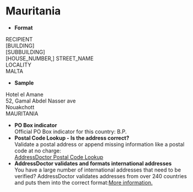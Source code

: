 Mauritania
==========

- **Format**

RECIPIENT  
[BUILDING]  
[SUBBUILDING]  
[HOUSE_NUMBER,] STREET_NAME  
LOCALITY  
MALTA
- **Sample**

Hotel el Amane  
52, Gamal Abdel Nasser ave  
Nouakchott  
MAURITANIA
- **PO Box indicator**  
Official PO Box indicator for this country: B.P.
- **Postal Code Lookup - Is the address correct?**  
Validate a postal address or append missing information like a postal code at no charge:  
[AddressDoctor Postal Code Lookup](http://lookup.addressdoctor.com/lookup/default.aspx?lang=en&country=MRT)
- **AddressDoctor validates and formats international addresses**  
You have a large number of international addresses that need to be verified? AddressDoctor validates addresses from over 240 countries and puts them into the correct format:[More information.](index.php?id=31&L=1)